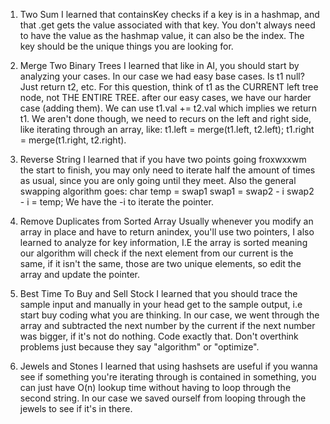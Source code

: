 
1.  Two Sum
    I learned that containsKey checks if a key is in a hashmap, and that .get gets the value associated with that key.
    You don't always need to have the value as the hashmap value, it can also be the index. The key should be the unique things you 
    are looking for.
          
2.  Merge Two Binary Trees
    I learned that like in AI, you should start by analyzing your cases. In our case we had easy base cases.
    Is t1 null? Just return t2, etc. For this question, think of t1 as the CURRENT left tree node, not THE ENTIRE TREE.
    after our easy cases, we have our harder case (adding them). We can use t1.val += t2.val which implies we return t1.
    We aren't done though, we need to recurs on the left and right side, like iterating through an array, like:
    t1.left = merge(t1.left, t2.left); t1.right = merge(t1.right, t2.right).
       
3.  Reverse String 
    I learned that if you have two points going froxwxxwm the start to finish, you may only need to iterate half
    the amount of times as usual, since you are only going until they meet. Also the general swapping algorithm goes:
    char temp = swap1
    swap1 = swap2 - i
    swap2 - i = temp; We have the -i to iterate the pointer.
       
4.  Remove Duplicates from Sorted Array
    Usually whenever you modify an array in place and have to return anindex, you'll use two pointers, I also learned to analyze 
    for key information, I.E the array is sorted meaning our algorithm will check if the next element from our current is the same, if it isn't the same,
    those are two unique elements, so edit the array and update the pointer.
        
5.  Best Time To Buy and Sell Stock
    I learned that you should trace the sample input and manually in your head get to the sample output, i.e start buy coding what you are thinking.
    In our case, we went through the array and subtracted the next number by the current if the next number was bigger, if it's not do nothing. Code exactly that.
    Don't overthink problems just because they say "algorithm" or "optimize".
    
6.  Jewels and Stones
    I learned that using hashsets are useful if you wanna see if something you're iterating through is contained in something, you can just have O(n) lookup time without 
    having to loop through the second string. In our case we saved ourself from looping through the jewels to see if it's in there.
            


    

